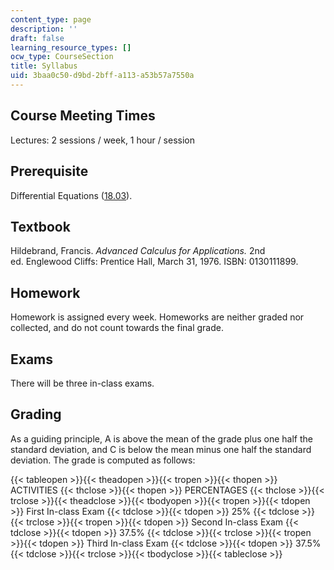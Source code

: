 ```yaml
---
content_type: page
description: ''
draft: false
learning_resource_types: []
ocw_type: CourseSection
title: Syllabus
uid: 3baa0c50-d9bd-2bff-a113-a53b57a7550a
---
```

## Course Meeting Times

Lectures: 2 sessions / week, 1 hour / session

## Prerequisite

Differential Equations ([18.03](/courses/18-03sc-differential-equations-fall-2011)).

## Textbook

Hildebrand, Francis. _Advanced Calculus for Applications._ 2nd ed. Englewood Cliffs: Prentice Hall, March 31, 1976. ISBN: 0130111899.

## Homework

Homework is assigned every week. Homeworks are neither graded nor collected, and do not count towards the final grade.

## Exams

There will be three in-class exams.

## Grading

As a guiding principle, A is above the mean of the grade plus one half the standard deviation, and C is below the mean minus one half the standard deviation. The grade is computed as follows:

{{< tableopen >}}{{< theadopen >}}{{< tropen >}}{{< thopen >}}
ACTIVITIES
{{< thclose >}}{{< thopen >}}
PERCENTAGES
{{< thclose >}}{{< trclose >}}{{< theadclose >}}{{< tbodyopen >}}{{< tropen >}}{{< tdopen >}}
First In-class Exam
{{< tdclose >}}{{< tdopen >}}
25%
{{< tdclose >}}{{< trclose >}}{{< tropen >}}{{< tdopen >}}
Second In-class Exam
{{< tdclose >}}{{< tdopen >}}
37.5%
{{< tdclose >}}{{< trclose >}}{{< tropen >}}{{< tdopen >}}
Third In-class Exam
{{< tdclose >}}{{< tdopen >}}
37.5%
{{< tdclose >}}{{< trclose >}}{{< tbodyclose >}}{{< tableclose >}}